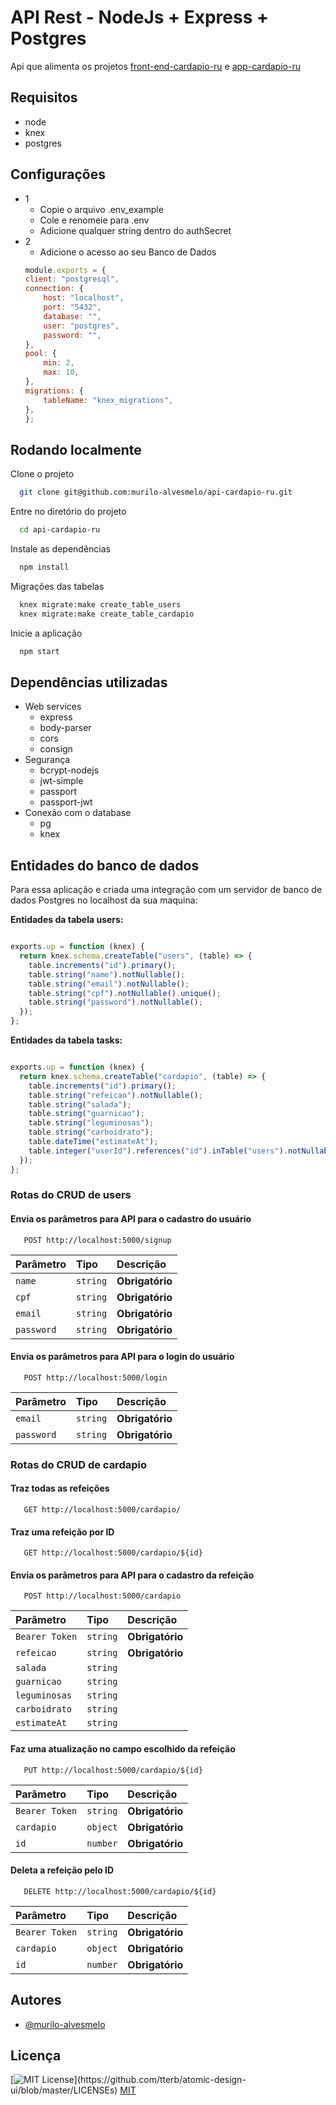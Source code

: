 ﻿# API Rest - NodeJs + Express + Postgres
 
Api que alimenta os projetos [front-end-cardapio-ru](https://github.com/murilo-alvesmelo/front-end-cardapio-ru) e [app-cardapio-ru](https://github.com/murilo-alvesmelo/app-cardapio-ru)


## Requisitos
- node
- knex
- postgres


## Configurações
- 1
    - Copie o arquivo .env_example
    - Cole e renomeie para .env
    - Adicione qualquer string dentro do authSecret
- 2
    - Adicione o acesso ao seu Banco de Dados
    ````javascript
    module.exports = {
    client: "postgresql",
    connection: {
        host: "localhost",
        port: "5432",
        database: "",
        user: "postgres",
        password: "",
    },
    pool: {
        min: 2,
        max: 10,
    },
    migrations: {
        tableName: "knex_migrations",
    },
    };


## Rodando localmente

Clone o projeto

```bash
  git clone git@github.com:murilo-alvesmelo/api-cardapio-ru.git
```

Entre no diretório do projeto

```bash
  cd api-cardapio-ru
```

Instale as dependências

```bash
  npm install
```

Migrações das tabelas

```bash
  knex migrate:make create_table_users
  knex migrate:make create_table_cardapio 
```

Inicie a aplicação

```bash
  npm start
```


## Dependências utilizadas

- Web services
    - express
    - body-parser
    - cors
    - consign
- Segurança
    - bcrypt-nodejs
    - jwt-simple
    - passport
    - passport-jwt
- Conexão com o database
    - pg
    - knex
## Entidades do banco de dados

Para essa aplicação e criada uma integração com um servidor de banco de dados Postgres no localhost da sua maquina:

**Entidades da tabela users:**

```javascript

exports.up = function (knex) {
  return knex.schema.createTable("users", (table) => {
    table.increments("id").primary();
    table.string("name").notNullable();
    table.string("email").notNullable();
    table.string("cpf").notNullable().unique();
    table.string("password").notNullable();
  });
};
```
**Entidades da tabela tasks:**

```javascript

exports.up = function (knex) {
  return knex.schema.createTable("cardapio", (table) => {
    table.increments("id").primary();
    table.string("refeicao").notNullable();
    table.string("salada");
    table.string("guarnicao");
    table.string("leguminosas");
    table.string("carboidrato");
    table.dateTime("estimateAt");
    table.integer("userId").references("id").inTable("users").notNullable();
  });
};
```

### Rotas do CRUD de users

#### Envia os parâmetros para API para o cadastro do usuário
```http
   POST http://localhost:5000/signup
```
| Parâmetro   | Tipo       | Descrição                                   |
| :---------- | :--------- | :------------------------------------------ |
| `name`   | `string` | **Obrigatório**|
| `cpf`   | `string` | **Obrigatório**|
| `email`   | `string` | **Obrigatório**|
| `password`   | `string` | **Obrigatório**|

#### Envia os parâmetros para API para o login do usuário
```http
   POST http://localhost:5000/login
```
| Parâmetro   | Tipo       | Descrição                                   |
| :---------- | :--------- | :------------------------------------------ |
| `email`   | `string` | **Obrigatório**|
| `password`   | `string` | **Obrigatório**|


### Rotas do CRUD de cardapio

#### Traz todas as refeições

```http
   GET http://localhost:5000/cardapio/
```

#### Traz uma refeição por ID

```http
   GET http://localhost:5000/cardapio/${id}
```

#### Envia os parâmetros para API para o cadastro da refeição
```http
   POST http://localhost:5000/cardapio
```
| Parâmetro   | Tipo       | Descrição                                   |
| :---------- | :--------- | :------------------------------------------ |
| `Bearer Token` | `string`| **Obrigatório**|
| `refeicao`   | `string` | **Obrigatório**|
| `salada`   | `string` | |
| `guarnicao`   | `string` | |
| `leguminosas`   | `string` | |
| `carboidrato`   | `string` | |
| `estimateAt`   | `string` | |


#### Faz uma atualização no campo escolhido da refeição 
```http
   PUT http://localhost:5000/cardapio/${id}
```
| Parâmetro   | Tipo       | Descrição                                   |
| :---------- | :--------- | :------------------------------------------ |
| `Bearer Token` | `string`| **Obrigatório**|
| `cardapio`   | `object` | **Obrigatório**|
| `id`      | `number` | **Obrigatório**  |

#### Deleta a refeição pelo ID

```http
   DELETE http://localhost:5000/cardapio/${id}
```

| Parâmetro   | Tipo       | Descrição                                   |
| :---------- | :--------- | :------------------------------------------ |
| `Bearer Token` | `string`| **Obrigatório**|
| `cardapio`   | `object` | **Obrigatório**|
| `id`      | `number` | **Obrigatório**|


## Autores

- [@murilo-alvesmelo](https://github.com/murilo-alvesmelo)


## Licença
[![MIT License](https://img.shields.io/apm/l/atomic-design-ui.svg?)](https://github.com/tterb/atomic-design-ui/blob/master/LICENSEs)
[MIT](https://choosealicense.com/licenses/mit/)
